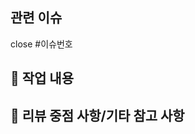<!-- PR 제목입니다. -->

## 관련 이슈

close #이슈번호

## 📑 작업 내용

<!-- 이번 PR에 담긴 작업 내용을 작성합니다 -->

## 💬 리뷰 중점 사항/기타 참고 사항

<!-- 없다면 적지 않으셔도 됩니다. -->
